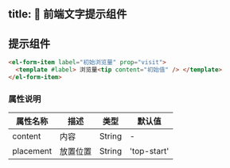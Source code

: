 ## title: 📄 前端文字提示组件
## 提示组件
```html
<el-form-item label="初始浏览量" prop="visit">
  <template #label> 浏览量<tip content="初始值" /> </template>
</el-form-item>
```

### 属性说明
| 属性名称 | 描述 | 类型 | 默认值 |
| --- | --- | --- | --- |
| content | 内容 | String | - |
| placement | 放置位置 | String | 'top-start' |


